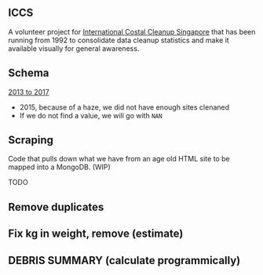 ## ICCS

A volunteer project for [International Costal Cleanup Singapore](http://coastalcleanup.nus.edu.sg/) that has been running from 1992 to consolidate data cleanup statistics and make it available visually for general awareness.

## Schema

[2013 to 2017](https://docs.google.com/spreadsheets/d/1twbvDgqsKK8N2Y3HtpLBopB1004PBw00BOd2m1nNXrI/edit#gid=0)

* 2015, because of a haze, we did not have enough sites clenaned
* If we do not find a value, we will go with `NAN`

## Scraping

Code that pulls down what we have from an age old HTML site to be mapped into a MongoDB. (WIP)


TODO

## Remove duplicates
## Fix kg in weight, remove (estimate)
## DEBRIS SUMMARY (calculate programmically)